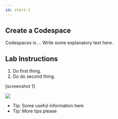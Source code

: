 ```yaml
---
id: start-1
---
```


## Create a Codespace

Codespaces is ...
Write some explanatory text here.

## Lab Instructions

1. Do first thing.
2. Do do second thing.
  
[screenshot 1]

<img src="https://via.placeholder.com/700x500/457b9d/fff.png" />


* Tip:  Some useful information here
* Tip:  More tips please